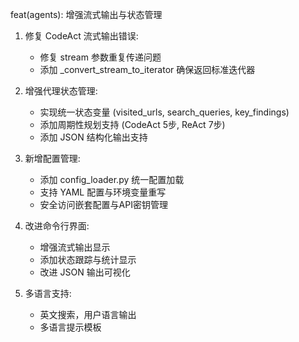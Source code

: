 feat(agents): 增强流式输出与状态管理

1. 修复 CodeAct 流式输出错误:
   - 修复 stream 参数重复传递问题
   - 添加 _convert_stream_to_iterator 确保返回标准迭代器

2. 增强代理状态管理:
   - 实现统一状态变量 (visited_urls, search_queries, key_findings)
   - 添加周期性规划支持 (CodeAct 5步, ReAct 7步)
   - 添加 JSON 结构化输出支持

3. 新增配置管理:
   - 添加 config_loader.py 统一配置加载
   - 支持 YAML 配置与环境变量重写
   - 安全访问嵌套配置与API密钥管理

4. 改进命令行界面:
   - 增强流式输出显示
   - 添加状态跟踪与统计显示
   - 改进 JSON 输出可视化

5. 多语言支持:
   - 英文搜索，用户语言输出
   - 多语言提示模板 